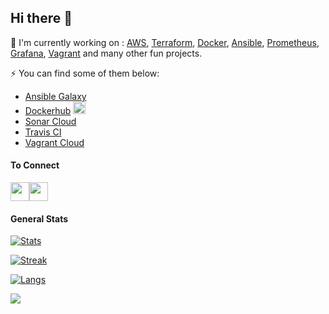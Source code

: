 ## Hi there 👋

🔭 I'm currently working on : [AWS](https://aws.amazon.com/), [Terraform](https://www.terraform.io/), [Docker](https://www.docker.com/), [Ansible](https://www.ansible.com/), [Prometheus](https://prometheus.io/), [Grafana](https://grafana.com/), [Vagrant](https://www.vagrantup.com/) and many other fun projects.

⚡ You can find some of them below:

- [Ansible Galaxy](https://galaxy.ansible.com/darkwizard242)
- [Dockerhub](https://hub.docker.com/u/darkwizard242) <img src="https://raw.githubusercontent.com/FortAwesome/Font-Awesome/6.x/svgs/brands/docker.svg" width="20" height="20">
- [Sonar Cloud](https://sonarcloud.io/organizations/tech-overlord-github/projects)
- [Travis CI](https://travis-ci.com/darkwizard242)
- [Vagrant Cloud](https://app.vagrantup.com/darkwizard242)

#### To Connect
<a href="https://www.linkedin.com/in/ali-muhammad-759791130/" target="blank"><img align="center" src="https://raw.githubusercontent.com/FortAwesome/Font-Awesome/6.x/svgs/brands/linkedin.svg" alt="" height="30" width="30" /></a><a href="https://www.alimuhammad.dev/" target="blank"><img align="center" src="https://raw.githubusercontent.com/FortAwesome/Font-Awesome/6.x/svgs/solid/link.svg" alt="" height="30" width="30" /></a>

#### General Stats

[![Stats](https://github-readme-stats.vercel.app/api?username=darkwizard242&show_icons=true&theme=dark)](https://github.com/darkwizard242/darkwizard242)

[![Streak](https://github-readme-streak-stats.herokuapp.com/?user=darkwizard242&theme=dark)](https://git.io/streak-stats)

[![Langs](https://github-readme-stats.vercel.app/api/top-langs/?username=darkwizard242&theme=dark)](https://github.com/darkwizard242/darkwizard242)

![](https://komarev.com/ghpvc/?username=darkwizard242&style=plastic&color=green&label=profile-views-today)
